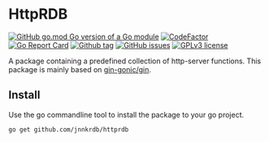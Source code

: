 # HttpRDB

[![GitHub go.mod Go version of a Go module](https://img.shields.io/github/go-mod/go-version/jnnkrdb/httprdb)](https://github.com/jnnkrdb/httprdb)
[![CodeFactor](https://www.codefactor.io/repository/github/jnnkrdb/httprdb/badge)](https://www.codefactor.io/repository/github/jnnkrdb/httprdb)
[![Go Report Card](https://goreportcard.com/badge/github.com/jnnkrdb/httprdb)](https://goreportcard.com/report/github.com/jnnkrdb/httprdb)
[![Github tag](https://badgen.net/github/tag/jnnkrdb/httprdb)](https://github.com/jnnkrdb/httprdb/tags/)
[![GitHub issues](https://badgen.net/github/issues/jnnkrdb/httprdb/)](https://github.com/jnnkrdb/httprdb/issues/)
[![GPLv3 license](https://img.shields.io/badge/License-GPLv3-blue.svg)](http://perso.crans.org/besson/LICENSE.html)

A package containing a predefined collection of http-server functions. This package is mainly based on [gin-gonic/gin](https://github.com/gin-gonic/gin).

## Install
Use the go commandline tool to install the package to your go project.
```
go get github.com/jnnkrdb/httprdb
```